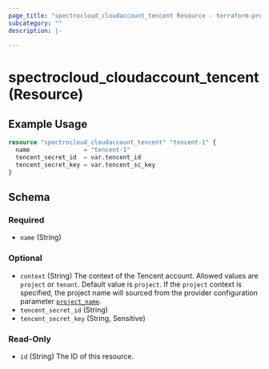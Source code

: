 ```yaml
---
page_title: "spectrocloud_cloudaccount_tencent Resource - terraform-provider-spectrocloud"
subcategory: ""
description: |-
  
---
```


# spectrocloud_cloudaccount_tencent (Resource)

  

## Example Usage

```terraform
resource "spectrocloud_cloudaccount_tencent" "tencent-1" {
  name               = "tencent-1"
  tencent_secret_id  = var.tencent_id
  tencent_secret_key = var.tencent_sc_key
}
```

<!-- schema generated by tfplugindocs -->
## Schema

### Required

- `name` (String)

### Optional

- `context` (String) The context of the Tencent account. Allowed values are `project` or `tenant`. Default value is `project`. If  the `project` context is specified, the project name will sourced from the provider configuration parameter [`project_name`](https://registry.terraform.io/providers/spectrocloud/spectrocloud/latest/docs#schema).
- `tencent_secret_id` (String)
- `tencent_secret_key` (String, Sensitive)

### Read-Only

- `id` (String) The ID of this resource.